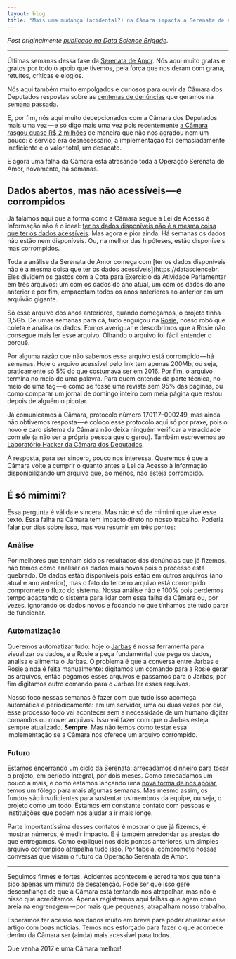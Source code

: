 ```yaml
---
layout: blog
title: "Mais uma mudança (acidental?) na Câmara impacta a Serenata de Amor"
---
```


_Post originalmente [publicado na Data Science Brigade](https://datasciencebr.com/mais-uma-mudan%C3%A7a-acidental-na-c%C3%A2mara-impacta-a-serenata-de-amor-ed3599545b80)._

---

Últimas semanas dessa fase da [Serenata de Amor](http://serenatadeamor.org/). Nós aqui muito gratas e gratos por todo o apoio que tivemos, pela força que nos deram com grana, retuítes, críticas e elogios.

Nós aqui também muito empolgados e curiosos para ouvir da Câmara dos Deputados respostas sobre as [centenas de denúncias](https://datasciencebr.com/o-resultado-do-mutir%C3%A3o-de-den%C3%BAncias-%C3%A0-c%C3%A2mara-321ef0825888) que geramos na [semana passada](https://datasciencebr.com/como-est%C3%A1-acontecendo-a-hackaton-de-den%C3%BAncias-da-opera%C3%A7%C3%A3o-serenata-de-amor-a8bd193e0c76).

E, por fim, nós aqui muito decepcionados com a Câmara dos Deputados mais uma vez — e só digo mais uma vez pois recentemente [a Câmara rasgou quase R$ 2 milhões](https://datasciencebr.com/o-sistema-de-r-1-78-milh%C3%B5es-da-c%C3%A2mara-dos-deputados-630d23d79e92) de maneira que não nos agradou nem um pouco: o serviço era desnecessário, a implementação foi demasiadamente ineficiente e o valor total, um desacato.

E agora uma falha da Câmara está atrasando toda a Operação Serenata de Amor, novamente, há semanas.

## Dados abertos, mas não acessíveis — e corrompidos

Já falamos aqui que a forma como a Câmara segue a Lei de Acesso à Informação não é o ideal: [ter os dados disponíveis não é a mesma coisa que ter os dados acessíveis](https://datasciencebr). Mas agora é pior ainda. Há semanas os dados não estão nem disponíveis. Ou, na melhor das hipóteses, estão disponíveis mas corrompidos.

Toda a análise da Serenata de Amor começa com [ter os dados disponíveis não é a mesma coisa que ter os dados acessíveis](https://datasciencebr. Eles dividem os gastos com a Cota para Exercício da Atividade Parlamentar em três arquivos: um com os dados do ano atual, um com os dados do ano anterior e por fim, empacotam todos os anos anteriores ao anterior em um arquivão gigante.

Só esse arquivo dos anos anteriores, quando começamos, o projeto tinha 3,5Gb. De umas semanas para cá, tudo enguiçou na [Rosie](https://github.com/datasciencebr/rosie), nosso robô que coleta e analisa os dados. Fomos averiguar e descobrimos que a Rosie não consegue mais ler esse arquivo. Olhando o arquivo foi fácil entender o porquê.

Por alguma razão que não sabemos esse arquivo está corrompido — há semanas. Hoje o arquivo acessível pelo link tem apenas 200Mb, ou seja, praticamente só 5% do que costumava ser em 2016. Por fim, o arquivo termina no meio de uma palavra. Para quem entende da parte técnica, no meio de uma tag — é como se fosse uma revista sem 95% das páginas, ou como comparar um jornal de domingo inteiro com meia página que restou depois de alguém o picotar.

Já comunicamos à Câmara, protocolo número 170117–000249, mas ainda não obtivemos resposta — e coloco esse protocolo aqui só por praxe, pois o novo e caro sistema da Câmara não deixa ninguém verificar a veracidade com ele (a não ser a própria pessoa que o gerou). Também escrevemos ao [Laboratório Hacker da Câmara dos Deputados](http://labhackercd.net/).

A resposta, para ser sincero, pouco nos interessa. Queremos é que a Câmara volte a cumprir o quanto antes a Lei da Acesso à Informação disponibilizando um arquivo que, ao menos, não esteja corrompido.

## É só mimimi?

Essa pergunta é válida e sincera. Mas não é só de mimimi que vive esse texto. Essa falha na Câmara tem impacto direto no nosso trabalho. Poderia falar por dias sobre isso, mas vou resumir em três pontos:

### Análise

Por melhores que tenham sido os resultados das denúncias que já fizemos, não temos como analisar os dados mais novos pois o processo está quebrado. Os dados estão disponíveis pois estão em outros arquivos (ano atual e ano anterior), mas o fato do terceiro arquivo está corrompido compromete o fluxo do sistema. Nossa análise não é 100% pois perdemos tempo adaptando o sistema para lidar com essa falha da Câmara ou, por vezes, ignorando os dados novos e focando no que tínhamos até tudo parar de funcionar.

### Automatização

Queremos automatizar tudo: hoje o [Jarbas](http://jarbas.serenatadeamor.org) é nossa ferramenta para visualizar os dados, e a Rosie a peça fundamental que pega os dados, analisa e alimenta o Jarbas. O problema é que a conversa entre Jarbas e Rosie ainda é feita manualmente: digitamos um comando para a Rosie gerar os arquivos, então pegamos esses arquivos e passamos para o Jarbas; por fim digitamos outro comando para o Jarbas ler esses arquivos.

Nosso foco nessas semanas é fazer com que tudo isso aconteça automática e periodicamente: em um servidor, uma ou duas vezes por dia, esse processo todo vai acontecer sem a necessidade de um humano digitar comandos ou mover arquivos. Isso vai fazer com que o Jarbas esteja sempre atualizado. **Sempre**. Mas não temos como testar essa implementação se a Câmara nos oferece um arquivo corrompido.

### Futuro

Estamos encerrando um ciclo da Serenata: arrecadamos dinheiro para tocar o projeto, em período integral, por dois meses.  Como arrecadamos um pouco a mais, e como estamos lançando uma [nova forma de nos apoiar](https://apoia.se/serenata), temos um fôlego para mais algumas semanas. Mas mesmo assim, os fundos são insuficientes para sustentar os membros da equipe, ou seja, o projeto como um todo. Estamos em constante contato com pessoas e instituições que podem nos ajudar a ir mais longe.

Parte importantíssima desses contatos é mostrar o que já fizemos, é mostrar números, é medir impacto. E é também arredondar as arestas do que entregamos. Como expliquei nos dois pontos anteriores, um simples arquivo corrompido atrapalha tudo isso. Por tabela, compromete nossas conversas que visam o futuro da Operação Serenata de Amor.

---

Seguimos firmes e fortes. Acidentes acontecem e acreditamos que tenha sido apenas um minuto de desatenção. Pode ser que isso gere desconfiança de que a Câmara está tentando nos atrapalhar, mas não é nisso que acreditamos. Apenas registramos aqui falhas que agem como areia na engrenagem — por mais que pequenas, atrapalham nosso trabalho. 

Esperamos ter acesso aos dados muito em breve para poder atualizar esse artigo com boas notícias. Temos nos esforçado para fazer o que acontece dentro da Câmara ser (ainda) mais acessível para todos.

Que venha 2017 e uma Câmara melhor!
